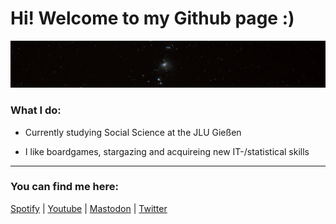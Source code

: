 
  
# Hi! Welcome to my Github page :)

  ![Orion Nebula](resources/Orionnebel_2.jpeg)
 <!--  ![Bild nicht gefunden: my-best-picture-of-the-orion-nebula.svg](resources/my-best-picture-of-the-orion-nebula.svg "Bild nicht gefunden: my-best-picture-of-the-orion-nebula.svg") -->

### What I do:
- Currently studying Social Science at the JLU Gießen

- I like boardgames, stargazing and acquireing new IT-/statistical skills

-------

### You can find me here:
[Spotify](https://open.spotify.com/user/kvqz88xd4goy62kojjy507veu) | [Youtube](https://www.youtube.com/@thhaase-soz) | [Mastodon](https://social.tchncs.de/@thhaase) | [Twitter](https://twitter.com/thhaase_)

